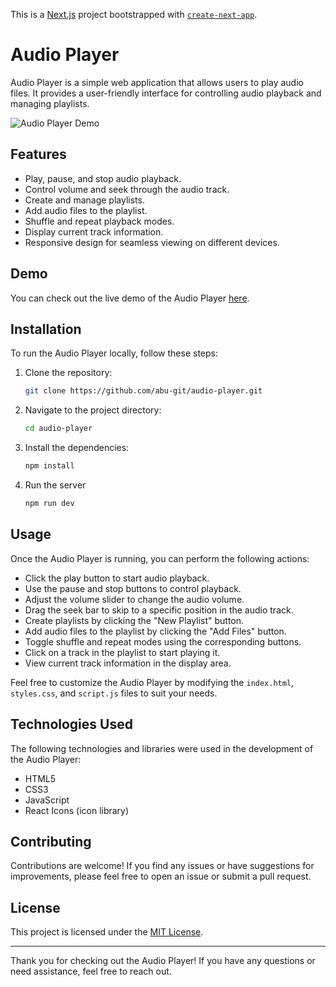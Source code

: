 This is a [Next.js](https://nextjs.org/) project bootstrapped with [`create-next-app`](https://github.com/vercel/next.js/tree/canary/packages/create-next-app).

# Audio Player

Audio Player is a simple web application that allows users to play audio files. It provides a user-friendly interface for controlling audio playback and managing playlists.

![Audio Player Demo](demo.gif)

## Features

- Play, pause, and stop audio playback.
- Control volume and seek through the audio track.
- Create and manage playlists.
- Add audio files to the playlist.
- Shuffle and repeat playback modes.
- Display current track information.
- Responsive design for seamless viewing on different devices.

## Demo

You can check out the live demo of the Audio Player [here](https://abu-git.github.io/audio-player/).

## Installation

To run the Audio Player locally, follow these steps:

1. Clone the repository:
   ```bash
   git clone https://github.com/abu-git/audio-player.git
   ```

2. Navigate to the project directory:
   ```bash
   cd audio-player
   ```

3. Install the dependencies:
    ```bash
   npm install
   ```
4. Run the server
    ```bash
   npm run dev
   ```

## Usage

Once the Audio Player is running, you can perform the following actions:

- Click the play button to start audio playback.
- Use the pause and stop buttons to control playback.
- Adjust the volume slider to change the audio volume.
- Drag the seek bar to skip to a specific position in the audio track.
- Create playlists by clicking the "New Playlist" button.
- Add audio files to the playlist by clicking the "Add Files" button.
- Toggle shuffle and repeat modes using the corresponding buttons.
- Click on a track in the playlist to start playing it.
- View current track information in the display area.

Feel free to customize the Audio Player by modifying the `index.html`, `styles.css`, and `script.js` files to suit your needs.

## Technologies Used

The following technologies and libraries were used in the development of the Audio Player:

- HTML5
- CSS3
- JavaScript
- React Icons (icon library)

## Contributing

Contributions are welcome! If you find any issues or have suggestions for improvements, please feel free to open an issue or submit a pull request.

## License

This project is licensed under the [MIT License](LICENSE).

---

Thank you for checking out the Audio Player! If you have any questions or need assistance, feel free to reach out.

